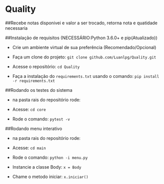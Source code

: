 # Quality

##Recebe notas disponivei e valor a ser trocado, retorna nota e quatidade necessaria



##Instalação de requisitos (NECESSÁRIO:Python 3.6.0+ e pip(Atualizado))


 - Crie um ambiente virtual de sua preferência (Recomendado/Opcional)

 - Faça um clone do projeto: `git clone github.com/Luanlpg/Quality.git`

 - Acesse o repositório: `cd Quality`

 - Faça a instalação do `requirements.txt` usando o comando: `pip install -r requirements.txt`


##Rodando os testes do sistema

- na pasta rais do repositório rode:

 - Acesse: `cd core`

 - Rode o comando: `pytest -v`


##Rodando menu interativo


- na pasta rais do repositório rode:

 - Acesse: `cd main`

 - Rode o comando: `python -i menu.py`

 - Instancie a classe Body: `x = Body`

 - Chame o metodo iniciar: `x.iniciar()`
